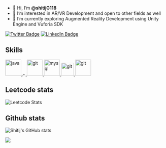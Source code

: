 - 👋 Hi, I’m <strong> @shitijG118 </strong>
- 👀 I’m interested in AR/VR Development and open to other fields as well
- 🌱 I’m currently exploring Augmented Reality Development using Unity Engine and Vuforia SDK

[![Twitter Badge](https://img.shields.io/badge/Twitter-Profile-informational?style=flat&logo=twitter&logoColor=white&color=1CA2F1)](https://x.com/shitij_gaur)
[![LinkedIn Badge](https://img.shields.io/badge/LinkedIn-Profile-informational?style=flat&logo=linkedin&logoColor=white&color=0D76A8)](https://www.linkedin.com/in/shitij-gaur18/)

## Skills

<a href="https://www.java.com/en/" target="_blank" rel="noreferrer"><img src="https://www.vectorlogo.zone/logos/java/java-icon.svg" alt="java" height="50"/> </a><a href="https://isocpp.org/" target="_blank" rel="noreferrer"><img src="https://upload.wikimedia.org/wikipedia/commons/1/18/ISO_C%2B%2B_Logo.svg" alt="c++" height="10"/> </a>
<a href="https://unity.com/](https://learn.microsoft.com/en-us/dotnet/csharp/" target="_blank" rel="noreferrer"> <img src="https://upload.wikimedia.org/wikipedia/commons/4/4f/Csharp_Logo.png" alt="git" width="50" height="50"/> </a> 
<a href="https://www.mysql.com/" target="_blank" rel="noreferrer"><img src="https://www.vectorlogo.zone/logos/mysql/mysql-ar21.svg" alt="mysql" height="50"/> </a>
<a href="https://git-scm.com/" target="_blank" rel="noreferrer"> <img src="https://www.vectorlogo.zone/logos/git-scm/git-scm-icon.svg" alt="git" width="40" height="40"/> </a> 
<a href="https://unity.com/" target="_blank" rel="noreferrer"> <img src="https://w7.pngwing.com/pngs/426/535/png-transparent-unity-new-logo-tech-companies-thumbnail.png" alt="git" width="50" height="50"/> </a> 





## Leetcode stats

![Leetcode Stats](https://leetcard.jacoblin.cool/sgaur_18?theme=dark&font=Times_New_Roman)


## Github stats


![Shitij's GitHub stats](https://github-readme-stats.vercel.app/api?username=shitijG118&show_icons=true&theme=radical)
 <br>
<div align="center"><img src="http://github-readme-streak-stats.herokuapp.com?user=shitijG118&theme=radical&background=000000" align="left" /></div> 
<br>
<!-- <div align="center">[![Top Langs](https://github-readme-stats.vercel.app/api/top-langs/?username=satyacasm&layout=compact&theme=vision-friendly-dark)](https://github.com/anuraghazra/github-readme-stats)</div>   -->

<br/>  
<!--
**shitijG118/shitijG118** is a ✨ _special_ ✨ repository because its `README.md` (this file) appears on your GitHub profile.

Here are some ideas to get you started:

- 🔭 I’m currently working on ...
- 🌱 I’m currently learning ...
- 👯 I’m looking to collaborate on ...
- 🤔 I’m looking for help with ...
- 💬 Ask me about ...
- 📫 How to reach me: ...
- 😄 Pronouns: ...
- ⚡ Fun fact: ...
-->
